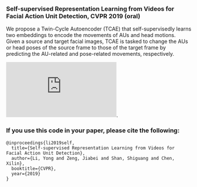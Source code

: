### Self-supervised Representation Learning from Videos for Facial Action Unit Detection, CVPR 2019 (oral)

We propose a Twin-Cycle Autoencoder (TCAE) that self-supervisedly learns two embeddings to encode the movements of AUs and head motions.
<br />Given a source and target facial images, TCAE is tasked to change the AUs or head poses of the source frame to those of the target frame by predicting the AU-related and pose-related movements, respectively. 

![alt text](https://github.com/mysee1989/TCAE/tree/master/img/3-cropped.pdf).<br />


### If you use this code in your paper, please cite the following:
```
@inproceedings{li2019self,
  title={Self-supervised Representation Learning from Videos for Facial Action Unit Detection},
  author={Li, Yong and Zeng, Jiabei and Shan, Shiguang and Chen, Xilin},
  booktitle={CVPR},
  year={2019}
}
```
